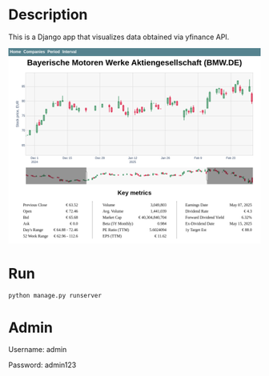 # Description
This is a Django app that visualizes data obtained via yfinance API.

![Tooth_structure](preview.png)

# Run
```
python manage.py runserver
```


# Admin
Username: admin

Password: admin123
